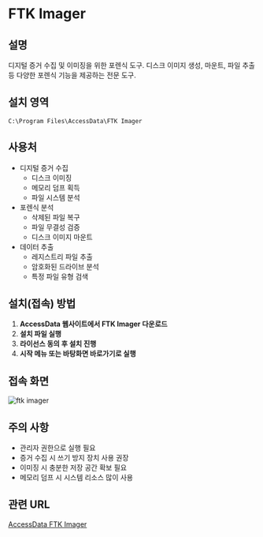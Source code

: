 # FTK Imager
## 설명
디지털 증거 수집 및 이미징을 위한 포렌식 도구. 디스크 이미지 생성, 마운트, 파일 추출 등 다양한 포렌식 기능을 제공하는 전문 도구.

## 설치 영역
`C:\Program Files\AccessData\FTK Imager`

## 사용처
* 디지털 증거 수집
   * 디스크 이미징
   * 메모리 덤프 획득
   * 파일 시스템 분석
* 포렌식 분석
   * 삭제된 파일 복구
   * 파일 무결성 검증
   * 디스크 이미지 마운트
* 데이터 추출
   * 레지스트리 파일 추출
   * 암호화된 드라이브 분석
   * 특정 파일 유형 검색

## 설치(접속) 방법
1. **AccessData 웹사이트에서 FTK Imager 다운로드**
2. **설치 파일 실행**
3. **라이선스 동의 후 설치 진행**
4. **시작 메뉴 또는 바탕화면 바로가기로 실행**

## 접속 화면
![ftk imager](https://github.com/user-attachments/assets/2b4c3375-55b3-48fd-ae20-4a428c7f7310)


## 주의 사항
- 관리자 권한으로 실행 필요
- 증거 수집 시 쓰기 방지 장치 사용 권장
- 이미징 시 충분한 저장 공간 확보 필요
- 메모리 덤프 시 시스템 리소스 많이 사용

## 관련 URL
[AccessData FTK Imager](https://accessdata.com/product-download/ftk-imager-version-4-5)
